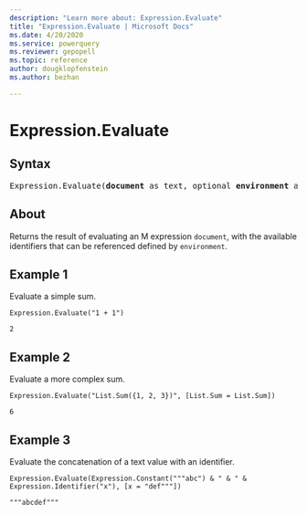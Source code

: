 ```yaml
---
description: "Learn more about: Expression.Evaluate"
title: "Expression.Evaluate | Microsoft Docs"
ms.date: 4/20/2020
ms.service: powerquery
ms.reviewer: gepopell
ms.topic: reference
author: dougklopfenstein
ms.author: bezhan

---
```

# Expression.Evaluate

## Syntax

<pre>
Expression.Evaluate(<b>document</b> as text, optional <b>environment</b> as nullable record) as any 
</pre>
  
## About

Returns the result of evaluating an M expression `document`, with the available identifiers that can be referenced defined by `environment`.

## Example 1
Evaluate a simple sum.

```powerquery-m
Expression.Evaluate("1 + 1")
```

`2`

## Example 2
Evaluate a more complex sum.

```powerquery-m
Expression.Evaluate("List.Sum({1, 2, 3})", [List.Sum = List.Sum])
```

`6`

## Example 3
Evaluate the concatenation of a text value with an identifier.

```powerquery-m
Expression.Evaluate(Expression.Constant("""abc") & " & " & Expression.Identifier("x"), [x = "def"""])
```

`"""abcdef"""`
